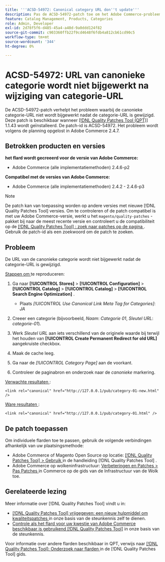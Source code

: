 ```yaml
---
title: '''ACSD-54972: Canonical category URL don''t update'''
description: Pas de ACSD-54972-patch toe om het Adobe Commerce-probleem op te lossen waarbij de canonieke categorie-URL niet wordt bijgewerkt nadat de categorie-URL is gewijzigd.
feature: Catalog Management, Products, Categories
role: Admin, Developer
exl-id: 2d78f5f6-d485-45a4-a40d-9a0ddd124f82
source-git-commit: c903360ffb22f9cd4648f6fdb4a812cb61cd90c5
workflow-type: tm+mt
source-wordcount: '344'
ht-degree: 0%

---
```


# ACSD-54972: URL van canonieke categorie wordt niet bijgewerkt na wijziging van categorie-URL

De ACSD-54972-patch verhelpt het probleem waarbij de canonieke categorie-URL niet wordt bijgewerkt nadat de categorie-URL is gewijzigd. Deze patch is beschikbaar wanneer [[!DNL Quality Patches Tool (QPT)]](/help/announcements/adobe-commerce-announcements/magento-quality-patches-released-new-tool-to-self-serve-quality-patches.md) 1.1.43 wordt geïnstalleerd. De patch-id is ACSD-54972. Het probleem wordt volgens de planning opgelost in Adobe Commerce 2.4.7.

## Betrokken producten en versies

**het flard wordt gecreeerd voor de versie van Adobe Commerce:**

* Adobe Commerce (alle implementatiemethoden) 2.4.6-p2

**Compatibel met de versies van Adobe Commerce:**

* Adobe Commerce (alle implementatiemethoden) 2.4.2 - 2.4.6-p3

>[!NOTE]
>
>De patch kan van toepassing worden op andere versies met nieuwe [!DNL Quality Patches Tool] versies. Om te controleren of de patch compatibel is met uw Adobe Commerce-versie, werkt u het `magento/quality-patches` -pakket bij naar de meest recente versie en controleert u de compatibiliteit op de [[!DNL Quality Patches Tool] : zoek naar patches op de pagina ](https://experienceleague.adobe.com/tools/commerce-quality-patches/index.html) . Gebruik de patch-id als een zoekwoord om de patch te zoeken.

## Probleem

De URL van de canonieke categorie wordt niet bijgewerkt nadat de categorie-URL is gewijzigd.

<u> Stappen om </u> te reproduceren:

1. Ga naar **[!UICONTROL Stores]** > **[!UICONTROL Configuration]** > **[!UICONTROL Catalog]** > **[!UICONTROL Catalog]** > **[!UICONTROL Search Engine Optimization]** .

   * Plaats *[!UICONTROL Use Canonical Link Meta Tag for Categories]*: *JA*

2. Creeer een categorie (bijvoorbeeld, *Naam*: *Categorie 01*, *Sleutel URL*: *categorie-01*).
3. Werk *Sleutel URL* aan iets verschillend van de originele waarde bij terwijl het houden van **[!UICONTROL Create Permanent Redirect for old URL]** aangekruiste checkbox.
4. Maak de cache leeg.
5. Ga naar de *[!UICONTROL Category Page]* aan de voorkant.
6. Controleer de paginabron en onderzoek naar de *canonieke* markering.

<u> Verwachte resultaten </u>:

`<link rel="canonical" href="http://127.0.0.1/pub/category-01-new.html" />`

<u> Ware resultaten </u>:

`<link rel="canonical" href="http://127.0.0.1/pub/category-01.html" />`

## De patch toepassen

Om individuele flarden toe te passen, gebruik de volgende verbindingen afhankelijk van uw plaatsingsmethode:

* Adobe Commerce of Magento Open Source op locatie: [[!DNL Quality Patches Tool]  > Gebruik ](https://experienceleague.adobe.com/docs/commerce-operations/tools/quality-patches-tool/usage.html) in de handleiding [!DNL Quality Patches Tool] .
* Adobe Commerce op wolkeninfrastructuur: [ Verbeteringen en Patches > Pas Patches ](https://experienceleague.adobe.com/docs/commerce-cloud-service/user-guide/develop/upgrade/apply-patches.html) in Commerce op de gids van de Infrastructuur van de Wolk toe.

## Gerelateerde lezing

Meer informatie over [!DNL Quality Patches Tool] vindt u in:

* [[!DNL Quality Patches Tool]  vrijgegeven: een nieuw hulpmiddel om kwaliteitspatches ](/help/announcements/adobe-commerce-announcements/magento-quality-patches-released-new-tool-to-self-serve-quality-patches.md) in onze basis van de steunkennis zelf te dienen.
* [ Controle als het flard voor uw kwestie van Adobe Commerce beschikbaar is gebruikend  [!DNL Quality Patches Tool]](/help/support-tools/patches-available-in-qpt-tool/check-patch-for-magento-issue-with-magento-quality-patches.md) in onze basis van de steunkennis.

Voor informatie over andere flarden beschikbaar in QPT, verwijs naar [[!DNL Quality Patches Tool]: Onderzoek naar flarden ](https://experienceleague.adobe.com/tools/commerce-quality-patches/index.html) in de [!DNL Quality Patches Tool] gids.
